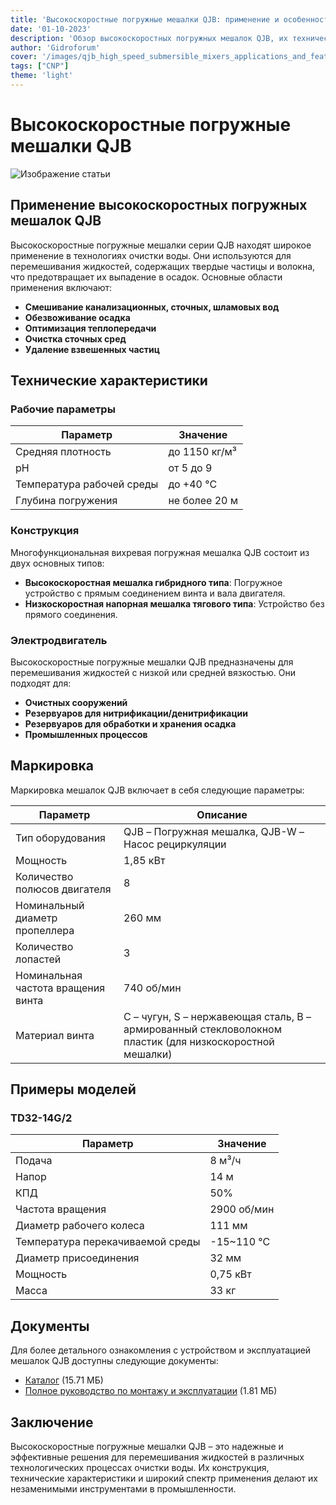 ```yaml
---
title: 'Высокоскоростные погружные мешалки QJB: применение и особенности'
date: '01-10-2023'
description: 'Обзор высокоскоростных погружных мешалок QJB, их технические характеристики, области применения и преимущества в очистке воды.'
author: 'Gidroforum'
cover: '/images/qjb_high_speed_submersible_mixers_applications_and_features.png'
tags: ["CNP"]
theme: 'light'
---
```

# Высокоскоростные погружные мешалки QJB

![Изображение статьи](/images/qjb_high_speed_submersible_mixers_applications_and_features.png)

## Применение высокоскоростных погружных мешалок QJB

Высокоскоростные погружные мешалки серии QJB находят широкое применение в технологиях очистки воды. Они используются для перемешивания жидкостей, содержащих твердые частицы и волокна, что предотвращает их выпадение в осадок. Основные области применения включают:

- **Смешивание канализационных, сточных, шламовых вод**
- **Обезвоживание осадка**
- **Оптимизация теплопередачи**
- **Очистка сточных сред**
- **Удаление взвешенных частиц**

## Технические характеристики

### Рабочие параметры

| Параметр                  | Значение                          |
|---------------------------|----------------------------------|
| Средняя плотность         | до 1150 кг/м³                    |
| pH                           | от 5 до 9                         |
| Температура рабочей среды   | до +40 °С                       |
| Глубина погружения        | не более 20 м                     |

### Конструкция

Многофункциональная вихревая погружная мешалка QJB состоит из двух основных типов:

- **Высокоскоростная мешалка гибридного типа**: Погружное устройство с прямым соединением винта и вала двигателя.
- **Низкоскоростная напорная мешалка тягового типа**: Устройство без прямого соединения.

### Электродвигатель

Высокоскоростные погружные мешалки QJB предназначены для перемешивания жидкостей с низкой или средней вязкостью. Они подходят для:

- **Очистных сооружений**
- **Резервуаров для нитрификации/денитрификации**
- **Резервуаров для обработки и хранения осадка**
- **Промышленных процессов**

## Маркировка

Маркировка мешалок QJB включает в себя следующие параметры:

| Параметр                       | Описание                                                                 |
|--------------------------------|--------------------------------------------------------------------------|
| Тип оборудования              | QJB – Погружная мешалка, QJB-W – Насос рециркуляции                    |
| Мощность                      | 1,85 кВт                                                                  |
| Количество полюсов двигателя   | 8                                                                       |
| Номинальный диаметр пропеллера | 260 мм                                                                    |
| Количество лопастей            | 3                                                                       |
| Номинальная частота вращения винта | 740 об/мин                                                      |
| Материал винта                | C – чугун, S – нержавеющая сталь, B – армированный стекловолокном пластик (для низкоскоростной мешалки) |

## Примеры моделей

### TD32-14G/2

| Параметр                     | Значение                          |
|------------------------------|-----------------------------------|
| Подача                      | 8 м³/ч                            |
| Напор                        | 14 м                              |
| КПД                         | 50%                               |
| Частота вращения            | 2900 об/мин                       |
| Диаметр рабочего колеса      | 111 мм                             |
| Температура перекачиваемой среды | -15~110 °C                        |
| Диаметр присоединения        | 32 мм                              |
| Мощность                    | 0,75 кВт                           |
| Масса                       | 33 кг                              |

## Документы

Для более детального ознакомления с устройством и эксплуатацией мешалок QJB доступны следующие документы:

- [Каталог](http://example.com/catalog) (15.71 МБ)
- [Полное руководство по монтажу и эксплуатации](http://example.com/manual) (1.81 МБ)

## Заключение

Высокоскоростные погружные мешалки QJB – это надежные и эффективные решения для перемешивания жидкостей в различных технологических процессах очистки воды. Их конструкция, технические характеристики и широкий спектр применения делают их незаменимыми инструментами в промышленности.
```